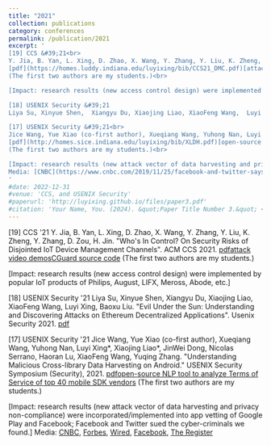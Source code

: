 ```yaml
---
title: "2021"
collection: publications
category: conferences
permalink: /publication/2021
excerpt: '
[19] CCS &#39;21<br>
Y. Jia, B. Yan, L. Xing, D. Zhao, X. Wang, Y. Zhang, Y. Liu, K. Zheng, Y. Zhang, D. Zou, H. Jin. "Who&#39;s In Control? On Security Risks of Disjointed IoT Device Management Channels". ACM CCS 2021.
[pdf](https://homes.luddy.indiana.edu/luyixing/bib/CCS21_DMC.pdf)[attack video demos](https://sites.google.com/view/cguard/home/attack-demos?authuser=0)[CGuard source code](https://sites.google.com/view/cguard/home/cguard?authuser=0)
(The first two authors are my students.)<br>

[Impact: research results (new access control design) were implemented by popular IoT products of Philips, August, LIFX, Meross, Abode, etc.]<br><br>

[18] USENIX Security &#39;21
Liya Su, Xinyue Shen,  Xiangyu Du, Xiaojing Liao, XiaoFeng Wang,  Luyi Xing, Baoxu Liu. "Evil Under the Sun: Understanding and Discovering Attacks on Ethereum Decentralized Applications". Usenix Security 2021. [pdf](https://www.usenix.org/conference/usenixsecurity21/presentation/su)<br><br>

[17] USENIX Security &#39;21<br>
Jice Wang, Yue Xiao (co-first author), Xueqiang Wang, Yuhong Nan, Luyi Xing*, Xiaojing Liao*, JinWei Dong, Nicolas Serrano, Haoran Lu, XiaoFeng Wang, Yuqing Zhang. "Understanding Malicious Cross-library Data Harvesting on Android." USENIX Security Symposium (Security), 2021.
[pdf](http://homes.sice.indiana.edu/luyixing/bib/XLDH.pdf)[open-source NLP tool to analyze Terms of Service of top 40 mobile SDK vendors](https://sites.google.com/view/roommatetheft/)
(The first two authors are my students.)<br>

[Impact: research results (new attack vector of data harvesting and privacy non-compliance) were incorporated/implemented into app vetting of Google Play and Facebook; Facebook and Twitter sued the cyber-criminals we found.] 
Media: [CNBC](https://www.cnbc.com/2019/11/25/facebook-and-twitter-says-users-gave-improper-access-to-personal-data.html), [Forbes](https://www.forbes.com/sites/emmawoollacott/2020/02/28/facebook-sues-analytics-firm-it-says-was-harvesting-user-data/?sh=2092e5384578), [Wired](https://www.wired.com/story/facebook-bug-bounty-app-data-stealing/), [Facebook](https://www.facebook.com/notes/facebook-bug-bounty/a-look-back-at-2019-bug-bounty-highlights/3231769013503969/), [The Register](https://www.theregister.com/2020/02/28/facebook_sues_developer/)
'
#date: 2022-12-31
#venue: 'CCS, and USENIX Security'
#paperurl: 'http://luyixing.github.io/files/paper3.pdf'
#citation: 'Your Name, You. (2024). &quot;Paper Title Number 3.&quot; <i>GitHub Journal of Bugs</i>. 1(3).'
---
```


[19] CCS '21
Y. Jia, B. Yan, L. Xing, D. Zhao, X. Wang, Y. Zhang, Y. Liu, K. Zheng, Y. Zhang, D. Zou, H. Jin. "Who's In Control? On Security Risks of Disjointed IoT Device Management Channels". ACM CCS 2021.
[pdf](https://homes.luddy.indiana.edu/luyixing/bib/CCS21_DMC.pdf)[attack video demos](https://sites.google.com/view/cguard/home/attack-demos?authuser=0)[CGuard source code](https://sites.google.com/view/cguard/home/cguard?authuser=0)
(The first two authors are my students.)

[Impact: research results (new access control design) were implemented by popular IoT products of Philips, August, LIFX, Meross, Abode, etc.]

[18] USENIX Security '21
Liya Su, Xinyue Shen,  Xiangyu Du, Xiaojing Liao, XiaoFeng Wang,  Luyi Xing, Baoxu Liu. "Evil Under the Sun: Understanding and Discovering Attacks on Ethereum Decentralized Applications". Usenix Security 2021. [pdf](https://www.usenix.org/conference/usenixsecurity21/presentation/su)

[17] USENIX Security '21
Jice Wang, Yue Xiao (co-first author), Xueqiang Wang, Yuhong Nan, Luyi Xing*, Xiaojing Liao*, JinWei Dong, Nicolas Serrano, Haoran Lu, XiaoFeng Wang, Yuqing Zhang. "Understanding Malicious Cross-library Data Harvesting on Android." USENIX Security Symposium (Security), 2021.
[pdf](http://homes.sice.indiana.edu/luyixing/bib/XLDH.pdf)[open-source NLP tool to analyze Terms of Service of top 40 mobile SDK vendors](https://sites.google.com/view/roommatetheft/)
(The first two authors are my students.)

[Impact: research results (new attack vector of data harvesting and privacy non-compliance) were incorporated/implemented into app vetting of Google Play and Facebook; Facebook and Twitter sued the cyber-criminals we found.] 
Media: [CNBC](https://www.cnbc.com/2019/11/25/facebook-and-twitter-says-users-gave-improper-access-to-personal-data.html), [Forbes](https://www.forbes.com/sites/emmawoollacott/2020/02/28/facebook-sues-analytics-firm-it-says-was-harvesting-user-data/?sh=2092e5384578), [Wired](https://www.wired.com/story/facebook-bug-bounty-app-data-stealing/), [Facebook](https://www.facebook.com/notes/facebook-bug-bounty/a-look-back-at-2019-bug-bounty-highlights/3231769013503969/), [The Register](https://www.theregister.com/2020/02/28/facebook_sues_developer/)